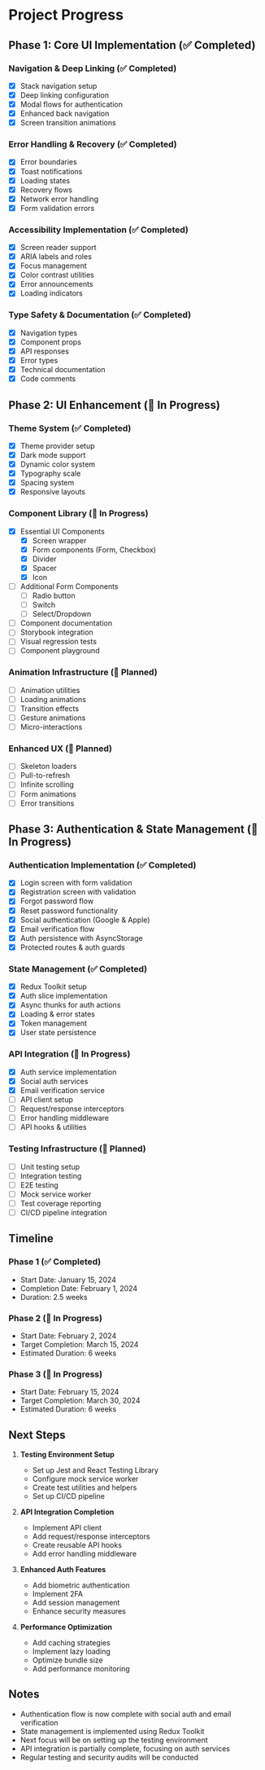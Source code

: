 # Project Progress

## Phase 1: Core UI Implementation (✅ Completed)

### Navigation & Deep Linking (✅ Completed)
- [x] Stack navigation setup
- [x] Deep linking configuration
- [x] Modal flows for authentication
- [x] Enhanced back navigation
- [x] Screen transition animations

### Error Handling & Recovery (✅ Completed)
- [x] Error boundaries
- [x] Toast notifications
- [x] Loading states
- [x] Recovery flows
- [x] Network error handling
- [x] Form validation errors

### Accessibility Implementation (✅ Completed)
- [x] Screen reader support
- [x] ARIA labels and roles
- [x] Focus management
- [x] Color contrast utilities
- [x] Error announcements
- [x] Loading indicators

### Type Safety & Documentation (✅ Completed)
- [x] Navigation types
- [x] Component props
- [x] API responses
- [x] Error types
- [x] Technical documentation
- [x] Code comments

## Phase 2: UI Enhancement (🚧 In Progress)

### Theme System (✅ Completed)
- [x] Theme provider setup
- [x] Dark mode support
- [x] Dynamic color system
- [x] Typography scale
- [x] Spacing system
- [x] Responsive layouts

### Component Library (🚧 In Progress)
- [x] Essential UI Components
  - [x] Screen wrapper
  - [x] Form components (Form, Checkbox)
  - [x] Divider
  - [x] Spacer
  - [x] Icon
- [ ] Additional Form Components
  - [ ] Radio button
  - [ ] Switch
  - [ ] Select/Dropdown
- [ ] Component documentation
- [ ] Storybook integration
- [ ] Visual regression tests
- [ ] Component playground

### Animation Infrastructure (📅 Planned)
- [ ] Animation utilities
- [ ] Loading animations
- [ ] Transition effects
- [ ] Gesture animations
- [ ] Micro-interactions

### Enhanced UX (📅 Planned)
- [ ] Skeleton loaders
- [ ] Pull-to-refresh
- [ ] Infinite scrolling
- [ ] Form animations
- [ ] Error transitions

## Phase 3: Authentication & State Management (🚧 In Progress)

### Authentication Implementation (✅ Completed)
- [x] Login screen with form validation
- [x] Registration screen with validation
- [x] Forgot password flow
- [x] Reset password functionality
- [x] Social authentication (Google & Apple)
- [x] Email verification flow
- [x] Auth persistence with AsyncStorage
- [x] Protected routes & auth guards

### State Management (✅ Completed)
- [x] Redux Toolkit setup
- [x] Auth slice implementation
- [x] Async thunks for auth actions
- [x] Loading & error states
- [x] Token management
- [x] User state persistence

### API Integration (🚧 In Progress)
- [x] Auth service implementation
- [x] Social auth services
- [x] Email verification service
- [ ] API client setup
- [ ] Request/response interceptors
- [ ] Error handling middleware
- [ ] API hooks & utilities

### Testing Infrastructure (📅 Planned)
- [ ] Unit testing setup
- [ ] Integration testing
- [ ] E2E testing
- [ ] Mock service worker
- [ ] Test coverage reporting
- [ ] CI/CD pipeline integration

## Timeline

### Phase 1 (✅ Completed)
- Start Date: January 15, 2024
- Completion Date: February 1, 2024
- Duration: 2.5 weeks

### Phase 2 (🚧 In Progress)
- Start Date: February 2, 2024
- Target Completion: March 15, 2024
- Estimated Duration: 6 weeks

### Phase 3 (🚧 In Progress)
- Start Date: February 15, 2024
- Target Completion: March 30, 2024
- Estimated Duration: 6 weeks

## Next Steps

1. **Testing Environment Setup**
   - Set up Jest and React Testing Library
   - Configure mock service worker
   - Create test utilities and helpers
   - Set up CI/CD pipeline

2. **API Integration Completion**
   - Implement API client
   - Add request/response interceptors
   - Create reusable API hooks
   - Add error handling middleware

3. **Enhanced Auth Features**
   - Add biometric authentication
   - Implement 2FA
   - Add session management
   - Enhance security measures

4. **Performance Optimization**
   - Add caching strategies
   - Implement lazy loading
   - Optimize bundle size
   - Add performance monitoring

## Notes

- Authentication flow is now complete with social auth and email verification
- State management is implemented using Redux Toolkit
- Next focus will be on setting up the testing environment
- API integration is partially complete, focusing on auth services
- Regular testing and security audits will be conducted 
